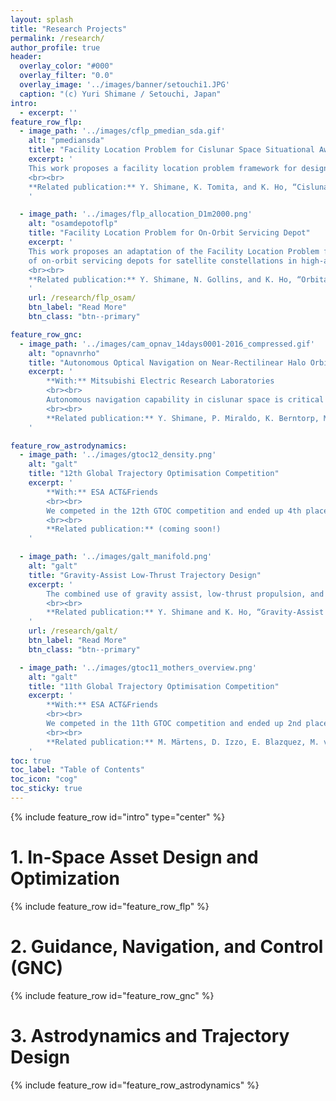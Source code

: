 ```yaml
---
layout: splash
title: "Research Projects"
permalink: /research/
author_profile: true
header:
  overlay_color: "#000"
  overlay_filter: "0.0"
  overlay_image: '../images/banner/setouchi1.JPG'
  caption: "(c) Yuri Shimane / Setouchi, Japan"
intro: 
  - excerpt: ''
feature_row_flp:
  - image_path: '../images/cflp_pmedian_sda.gif'
    alt: "pmediansda"
    title: "Facility Location Problem for Cislunar Space Situational Awareness"
    excerpt: '
    This work proposes a facility location problem framework for designing satellite constellations to provide Cislunar Space Situational Awareness (CSSA). The problem seeks to find the optimal locations of space-based observers to monitor a user-defined region of cislunar space, represented by a finite set of targets with potentially time-varying observation requirements. The optimization problem is posed as a time-expanded facility location problem (FLP); unlike a traditional FLP that focuses on assigning facilities to clients, the proposed formulation focuses on assigning observers to specific pointing directions from a discretized set. To aid with the solving process of the resulting large-scale binary linear program, a Lagrangean method (LM) based on constraint relaxation and custom heuristics is provided. The performance of the proposed formulation and method is demonstrated with several case studies that obtained CSSA constellations for monitoring the lunar sphere of influence, the cislunar Cone of Shame, and a transit window for low-energy transfers located in the Earth-Moon L2 neck region. The proposed problem formulation, along with the LM, is demonstrated to enable a fast assessment of near-optimal CSSA constellations.
    <br><br>
    **Related publication:** Y. Shimane, K. Tomita, and K. Ho, “Cislunar Constellation Design for Space Situational Awareness with Time-Expanded Facility Location Problem,” 2024, [Online]. Available: [http://arxiv.org/abs/2408.06238](http://arxiv.org/abs/2408.06238)
    '

  - image_path: '../images/flp_allocation_D1m2000.png'
    alt: "osamdepotoflp"
    title: "Facility Location Problem for On-Orbit Servicing Depot"
    excerpt: '
    This work proposes an adaptation of the Facility Location Problem for the optimal placement
    of on-orbit servicing depots for satellite constellations in high-altitude orbit. The high-altitude regime, such as Medium Earth Orbit (MEO), is a unique dynamical environment where lowthrust propulsion systems can provide the necessary thrust to conduct plane-change maneuvers between the various orbital planes of the constellation. As such, on-orbit servicing architectures involving servicer spacecraft that conduct round-trips between servicing depots and the client satellites of the constellation may be conceived. To this end, a new orbital facility location problem formulation is proposed based on binary linear programming, in which the costs of operating and allocating the facility(ies) to satellites are optimized in terms of the sum of the Equivalent Mass to Low Earth Orbit (EMLEO). 
    <br><br>
    **Related publication:** Y. Shimane, N. Gollins, and K. Ho, “Orbital Facility Location Problem for Satellite Constellation Servicing Depots,” J. Spacecr. Rockets, pp. 1–18, Mar. 2024, doi: 10.2514/1.A35691. [https://arc.aiaa.org/doi/full/10.2514/1.A35691](https://arc.aiaa.org/doi/full/10.2514/1.A35691)
    '
    url: /research/flp_osam/
    btn_label: "Read More"
    btn_class: "btn--primary"

feature_row_gnc:
  - image_path: '../images/cam_opnav_14days0001-2016_compressed.gif'
    alt: "opnavnrho"
    title: "Autonomous Optical Navigation on Near-Rectilinear Halo Orbit"
    excerpt: '
        **With:** Mitsubishi Electric Research Laboratories
        <br><br>
        Autonomous navigation capability in cislunar space is critical for the safe operation of both uncrewed and crewed spacecraft. This project explores the use of horizon-based optical navigation to autonomously navigate and conduct station-keeping for a spacecraft on the 9:2 Near-Rectilinear Halo Orbit (NRHO) in the full-ephemeris model. 
        <br><br>
        **Related publication:** Y. Shimane, P. Miraldo, K. Berntorp, M. Greiff, P. Elango, and A. Weiss, “High-Fidelity Simulation of Horizon-Based Optical Navigation with Open-Source Software,” in 74th International Astronautical Congress, 2023. Available: [https://www.merl.com/publications/docs/TR2023-128.pdf](https://www.merl.com/publications/docs/TR2023-128.pdf)
    '

feature_row_astrodynamics:
  - image_path: '../images/gtoc12_density.png'
    alt: "galt"
    title: "12th Global Trajectory Optimisation Competition"
    excerpt: '
        **With:** ESA ACT&Friends
        <br><br>
        We competed in the 12th GTOC competition and ended up 4th place overall!
        <br><br>
        **Related publication:** (coming soon!)
    '

  - image_path: '../images/galt_manifold.png'
    alt: "galt"
    title: "Gravity-Assist Low-Thrust Trajectory Design"
    excerpt: '
        The combined use of gravity assist, low-thrust propulsion, and manifold capture for interplanetary transfers is studied. This work makes use of the Sims-Flanagan transcription, incorporating parametrization of arrival to a manifold Poincaré section instead of a celestial body. 
        <br><br>
        **Related publication:** Y. Shimane and K. Ho, “Gravity‑Assist Low‑Thrust Inter‑System Trajectory Design with Manifold Captures,” J. Astronaut. Sci., 2022. [https://doi.org/10.1007/s40295-022-00319-x](https://doi.org/10.1007/s40295-022-00319-x)
    '
    url: /research/galt/
    btn_label: "Read More"
    btn_class: "btn--primary"

  - image_path: '../images/gtoc11_mothers_overview.png'
    alt: "galt"
    title: "11th Global Trajectory Optimisation Competition"
    excerpt: '
        **With:** ESA ACT&Friends
        <br><br>
        We competed in the 11th GTOC competition and ended up 2nd place overall!
        <br><br>
        **Related publication:** M. Märtens, D. Izzo, E. Blazquez, M. von Looz, P. Gomez, A. Mergy, G. Accdiarini, C.H. Yam, J. Hernando-Ayuso, Y. Shimane, “The fellowship of the Dyson ring: ACT&Friends’ results and methods for GTOC 11,” Acta Astronaut., no. February, 2022. [https://doi.org/10.1016/j.actaastro.2022.06.025](https://doi.org/10.1016/j.actaastro.2022.06.025)
    '
toc: true
toc_label: "Table of Contents"
toc_icon: "cog"
toc_sticky: true
---
```


{% include feature_row id="intro" type="center" %}

# 1. In-Space Asset Design and Optimization

{% include feature_row id="feature_row_flp" %}

# 2. Guidance, Navigation, and Control (GNC)

{% include feature_row id="feature_row_gnc" %}

# 3. Astrodynamics and Trajectory Design

{% include feature_row id="feature_row_astrodynamics" %}
